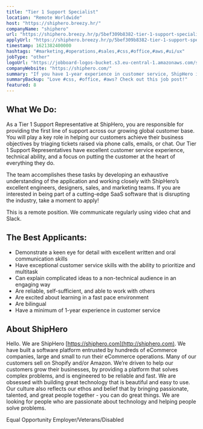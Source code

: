 ```yaml
---
title: "Tier 1 Support Specialist"
location: "Remote Worldwide"
host: "https://shiphero.breezy.hr/"
companyName: "shiphero"
url: "https://shiphero.breezy.hr/p/5bef309b8382-tier-1-support-specialist"
applyUrl: "https://shiphero.breezy.hr/p/5bef309b8382-tier-1-support-specialist/apply"
timestamp: 1621382400000
hashtags: "#marketing,#operations,#sales,#css,#office,#aws,#ui/ux"
jobType: "other"
logoUrl: "https://jobboard-logos-bucket.s3.eu-central-1.amazonaws.com/shiphero"
companyWebsite: "https://shiphero.com/"
summary: "If you have 1-year experience in customer service, ShipHero is looking for someone with your knowledge."
summaryBackup: "Love #css, #office, #aws? Check out this job post!"
featured: 8
---
```


## What We Do:

As a Tier 1 Support Representative at ShipHero, you are responsible for providing the first line of support across our growing global customer base. You will play a key role in helping our customers achieve their business objectives by triaging tickets raised via phone calls, emails, or chat. Our Tier 1 Support Representatives have excellent customer service experience, technical ability, and a focus on putting the customer at the heart of everything they do.

The team accomplishes these tasks by developing an exhaustive understanding of the application and working closely with ShipHero’s excellent engineers, designers, sales, and marketing teams. If you are interested in being part of a cutting-edge SaaS software that is disrupting the industry, take a moment to apply!

This is a remote position. We communicate regularly using video chat and Slack.

## The Best Applicants:

*   Demonstrate a keen eye for detail with excellent written and oral communication skills
*   Have exceptional customer service skills with the ability to prioritize and multitask
*   Can explain complicated ideas to a non-technical audience in an engaging way
*   Are reliable, self-sufficient, and able to work with others
*   Are excited about learning in a fast pace environment
*   Are bilingual
*   Have a minimum of 1-year experience in customer service

## About ShipHero

Hello. We are ShipHero [https://shiphero.com](http://shiphero.com). We have built a software platform entrusted by hundreds of eCommerce companies, large and small to run their eCommerce operations. Many of our customers sell on Shopify and/or Amazon. We’re driven to help our customers grow their businesses, by providing a platform that solves complex problems, and is engineered to be reliable and fast. We are obsessed with building great technology that is beautiful and easy to use. Our culture also reflects our ethos and belief that by bringing passionate, talented, and great people together - you can do great things. We are looking for people who are passionate about technology and helping people solve problems.

Equal Opportunity Employer/Veterans/Disabled
